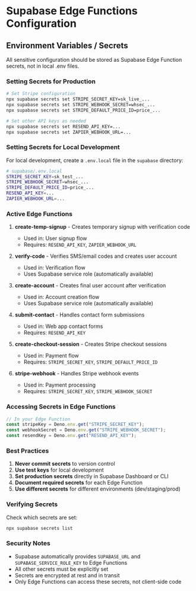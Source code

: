 # Supabase Edge Functions Configuration

## Environment Variables / Secrets

All sensitive configuration should be stored as Supabase Edge Function secrets, not in local .env files.

### Setting Secrets for Production

```bash
# Set Stripe configuration
npx supabase secrets set STRIPE_SECRET_KEY=sk_live_...
npx supabase secrets set STRIPE_WEBHOOK_SECRET=whsec_...
npx supabase secrets set STRIPE_DEFAULT_PRICE_ID=price_...

# Set other API keys as needed
npx supabase secrets set RESEND_API_KEY=...
npx supabase secrets set ZAPIER_WEBHOOK_URL=...
```

### Setting Secrets for Local Development

For local development, create a `.env.local` file in the `supabase` directory:

```bash
# supabase/.env.local
STRIPE_SECRET_KEY=sk_test_...
STRIPE_WEBHOOK_SECRET=whsec_...
STRIPE_DEFAULT_PRICE_ID=price_...
RESEND_API_KEY=...
ZAPIER_WEBHOOK_URL=...
```

### Active Edge Functions

1. **create-temp-signup** - Creates temporary signup with verification code
   - Used in: User signup flow
   - Requires: `RESEND_API_KEY`, `ZAPIER_WEBHOOK_URL`

2. **verify-code** - Verifies SMS/email codes and creates user account
   - Used in: Verification flow
   - Uses Supabase service role (automatically available)

3. **create-account** - Creates final user account after verification
   - Used in: Account creation flow
   - Uses Supabase service role (automatically available)

4. **submit-contact** - Handles contact form submissions
   - Used in: Web app contact forms
   - Requires: `RESEND_API_KEY`

5. **create-checkout-session** - Creates Stripe checkout sessions
   - Used in: Payment flow
   - Requires: `STRIPE_SECRET_KEY`, `STRIPE_DEFAULT_PRICE_ID`

6. **stripe-webhook** - Handles Stripe webhook events
   - Used in: Payment processing
   - Requires: `STRIPE_SECRET_KEY`, `STRIPE_WEBHOOK_SECRET`

### Accessing Secrets in Edge Functions

```typescript
// In your Edge Function
const stripeKey = Deno.env.get("STRIPE_SECRET_KEY");
const webhookSecret = Deno.env.get("STRIPE_WEBHOOK_SECRET");
const resendKey = Deno.env.get("RESEND_API_KEY");
```

### Best Practices

1. **Never commit secrets** to version control
2. **Use test keys** for local development
3. **Set production secrets** directly in Supabase Dashboard or CLI
4. **Document required secrets** for each Edge Function
5. **Use different secrets** for different environments (dev/staging/prod)

### Verifying Secrets

Check which secrets are set:

```bash
npx supabase secrets list
```

### Security Notes

- Supabase automatically provides `SUPABASE_URL` and `SUPABASE_SERVICE_ROLE_KEY` to Edge Functions
- All other secrets must be explicitly set
- Secrets are encrypted at rest and in transit
- Only Edge Functions can access these secrets, not client-side code